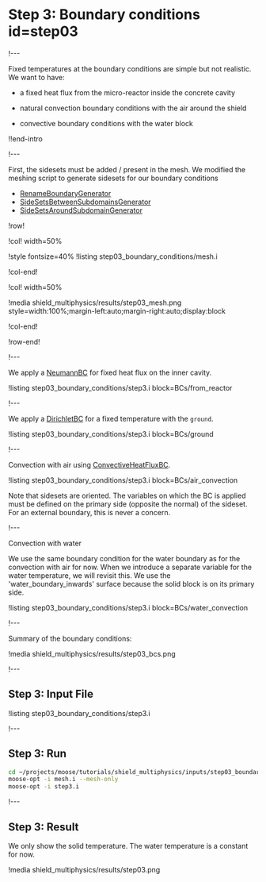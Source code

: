 # Step 3: Boundary conditions id=step03

!---

Fixed temperatures at the boundary conditions are simple but not realistic. We want to have:

- a fixed heat flux from the micro-reactor inside the concrete cavity

- natural convection boundary conditions with the air around the shield

- convective boundary conditions with the water block

!!end-intro

<!-- See index.md, the boundary conditions system is presented here -->

!---

First, the sidesets must be added / present in the mesh.
We modified the meshing script to generate sidesets for our boundary conditions

- [RenameBoundaryGenerator](RenameBoundaryGenerator.md)
- [SideSetsBetweenSubdomainsGenerator](SideSetsBetweenSubdomainsGenerator.md)
- [SideSetsAroundSubdomainGenerator](SideSetsAroundSubdomainGenerator.md)

!row!

!col! width=50%

!style fontsize=40%
!listing step03_boundary_conditions/mesh.i

!col-end!

!col! width=50%

!media shield_multiphysics/results/step03_mesh.png style=width:100%;margin-left:auto;margin-right:auto;display:block

!col-end!

!row-end!

!---

We apply a [NeumannBC](NeumannBC.md) for fixed heat flux on the inner cavity.

!listing step03_boundary_conditions/step3.i block=BCs/from_reactor

!---

We apply a [DirichletBC](DirichletBC.md) for a fixed temperature with the `ground`.

!listing step03_boundary_conditions/step3.i block=BCs/ground

!---

Convection with air using [ConvectiveHeatFluxBC](ConvectiveHeatFluxBC.md).

!listing step03_boundary_conditions/step3.i block=BCs/air_convection

Note that sidesets are oriented. The variables on which the BC is applied must be defined on the
primary side (opposite the normal) of the sideset. For an external boundary, this is never a concern.

!---

Convection with water

We use the same boundary condition for the water boundary as for the convection with air for now. When we introduce a separate variable for the
water temperature, we will revisit this.
We use the 'water_boundary_inwards' surface because the solid block is on its primary side.

!listing step03_boundary_conditions/step3.i block=BCs/water_convection

!---

Summary of the boundary conditions:

!media shield_multiphysics/results/step03_bcs.png

!---

## Step 3: Input File

!listing step03_boundary_conditions/step3.i

!---

## Step 3: Run

```bash
cd ~/projects/moose/tutorials/shield_multiphysics/inputs/step03_boundary_conditions
moose-opt -i mesh.i --mesh-only
moose-opt -i step3.i
```

!---

## Step 3: Result

We only show the solid temperature. The water temperature is a constant for now.

!media shield_multiphysics/results/step03.png

